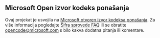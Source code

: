 ## <a name="microsoft-open-source-code-of-conduct"></a>Microsoft Open izvor kodeks ponašanja
Ovaj projekat je usvojila na [Microsoft otvoren izvor kodeksa ponašanja](https://opensource.microsoft.com/codeofconduct/). Za više informacija pogledajte [Šifra sprovede FAQ](https://opensource.microsoft.com/codeofconduct/faq/) ili se obratite [opencode@microsoft.com](mailto:opencode@microsoft.com) s bilo kakva dodatna pitanja ili komentare.